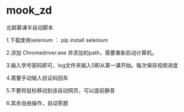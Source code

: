 # mook_zd
北邮慕课半自动脚本

1.下载使用selenium ： pip install selenium

2.添加 Chromedriver.exe 并添加的path，需要重新启动计算机。

3.输入学号密码即可，log文件夹输入0即从第一课开始。每次保存视频进度

4.需要手动输入验证码回车

5.不要将鼠标移动到该自动网页，可以提前静音

6.其余自由操作，自动答题
